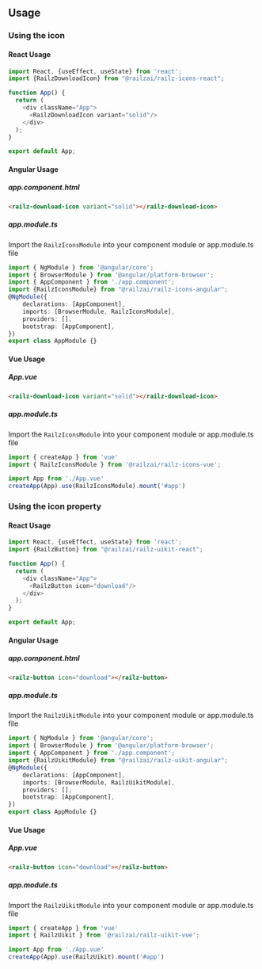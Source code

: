 ## Usage

### Using the icon

#### React Usage

```typescript jsx
import React, {useEffect, useState} from 'react';
import {RailzDownloadIcon} from "@railzai/railz-icons-react";

function App() {
  return (
    <div className="App">
      <RailzDownloadIcon variant="solid"/>
    </div>
  );
}

export default App;
```


#### Angular Usage

##### app.component.html

```html
<railz-download-icon variant="solid"></railz-download-icon>
```

##### app.module.ts

Import the `RailzIconsModule` into your component module or app.module.ts file

```typescript
import { NgModule } from '@angular/core'; 
import { BrowserModule } from '@angular/platform-browser';
import { AppComponent } from './app.component'; 
import {RailzIconsModule} from "@railzai/railz-icons-angular"; 
@NgModule({ 
    declarations: [AppComponent], 
    imports: [BrowserModule, RailzIconsModule], 
    providers: [], 
    bootstrap: [AppComponent], 
}) 
export class AppModule {}
```


#### Vue Usage

##### App.vue

```html
<railz-download-icon variant="solid"></railz-download-icon>
```

##### app.module.ts

Import the `RailzIconsModule` into your component module or app.module.ts file

```typescript
import { createApp } from 'vue'
import { RailzIconsModule } from '@railzai/railz-icons-vue';

import App from './App.vue'
createApp(App).use(RailzIconsModule).mount('#app')
```



### Using the icon property

#### React Usage

```typescript jsx
import React, {useEffect, useState} from 'react';
import {RailzButton} from "@railzai/railz-uikit-react";

function App() {
  return (
    <div className="App">
      <RailzButton icon="download"/>
    </div>
  );
}

export default App;
```


#### Angular Usage

##### app.component.html

```html
<railz-button icon="download"></railz-button>
```

##### app.module.ts

Import the `RailzUikitModule` into your component module or app.module.ts file

```typescript
import { NgModule } from '@angular/core'; 
import { BrowserModule } from '@angular/platform-browser';
import { AppComponent } from './app.component'; 
import {RailzUikitModule} from "@railzai/railz-uikit-angular"; 
@NgModule({ 
    declarations: [AppComponent], 
    imports: [BrowserModule, RailzUikitModule], 
    providers: [], 
    bootstrap: [AppComponent], 
}) 
export class AppModule {}
```


#### Vue Usage

##### App.vue

```html
<railz-button icon="download"></railz-button>
```

##### app.module.ts

Import the `RailzUikitModule` into your component module or app.module.ts file

```typescript
import { createApp } from 'vue'
import { RailzUikit } from '@railzai/railz-uikit-vue';

import App from './App.vue'
createApp(App).use(RailzUikit).mount('#app')
```
